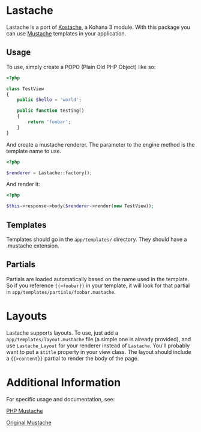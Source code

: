 # Lastache

Lastache is a port of [Kostache](https://github.com/zombor/KOstache), a Kohana 3 module. With this package you can use [Mustache](http://mustache.github.com/) templates in your application.

## Usage

To use, simply create a POPO (Plain Old PHP Object) like so:

```php
<?php

class TestView
{
	public $hello = 'world';

	public function testing()
	{
		return 'foobar';
	}
}
```

And create a mustache renderer. The parameter to the engine method is the template name to use.

```php
<?php

$renderer = Lastache::factory();
```

And render it:

```php
<?php

$this->response->body($renderer->render(new TestView));
```

## Templates

Templates should go in the `app/templates/` directory. They should have a .mustache extension.

## Partials

Partials are loaded automatically based on the name used in the template. So if you reference `{{>foobar}}` in your template, it will look for that partial in `app/templates/partials/foobar.mustache`.

# Layouts

Lastache supports layouts. To use, just add a `app/templates/layout.mustache` file (a simple one is already provided), and use `Lastache_Layout` for your renderer instead of `Lastache`. You'll probably want to put a `$title` property in your view class. The layout should include a `{{>content}}` partial to render the body of the page.

# Additional Information

For specific usage and documentation, see:

[PHP Mustache](http://github.com/bobthecow/mustache.php)

[Original Mustache](http://mustache.github.com/)
